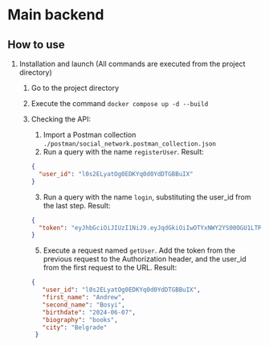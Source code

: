 # Main backend

## How to use

1. Installation and launch (All commands are executed from the project directory)
    1. Go to the project directory
    2. Execute the command `docker compose up -d --build`
    3. Checking the API:
        1. Import a Postman collection `./postman/social_network.postman_collection.json`
        2. Run a query with the name `registerUser`. Result:
       ```json 
       {
         "user_id": "l0s2ELyatOg0EDKYq0d0YdDTGBBuIX"
       }
       ```
       
        3. Run a query with the name `login`, substituting the user_id from the last step. Result:
       ```json
       {
         "token": "eyJhbGciOiJIUzI1NiJ9.eyJqdGkiOiIwOTYxNWY2YS00OGU1LTRiOWUtODFhMS03ZDU3M2VhNGM..."
       }
       ```
       
        5. Execute a request named `getUser`. Add the token from the previous request to the Authorization header, and the user_id from the first request to the URL. Result:
       ```json
       {
          "user_id": "l0s2ELyatOg0EDKYq0d0YdDTGBBuIX",
          "first_name": "Andrew",
          "second_name": "Bosyi",
          "birthdate": "2024-06-07",
          "biography": "books",
          "city": "Belgrade"
        }
       ```